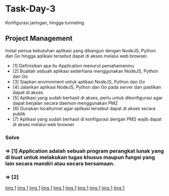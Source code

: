# Task-Day-3
Konfigurasi jaringan, hingga tunneling

## Project Management

Instal semua kebutuhan aplikasi yang dibangun dengan NodeJS, Python dan Go hingga aplikasi tersebut dapat di akses melalui web browser.

- [1] Definisikan apa itu Application menurut pemahamanmu
- [2] Buatlah sebuah aplikasi sederhana menggunakan NodeJS, Python dan Go
- [3] Siapkan environment untuk aplikasi NodeJS, Python dan Go
- [4] Jalankan aplikasi NodeJS, Python dan Go pada server dan pastikan dapat di akses
- [5] Aplikasi yang sudah berhasil di akses, perlu untuk dikonfigurasi agar dapat berjalan secara daemon menggunakan PM2
- [6] Gunakan localtunnel agar aplikasi tersebut dapat di akses secara publik
- [7] Aplikasi yang sudah berhasil di konfigurasi dengan PM2 wajib dapat di akses melalui web browser

### Solve ###

### => [1] Application adalah sebuah program perangkat lunak yang di buat untuk melakukan tugas khusus maupun fungsi yang lain secara mandiri atau secara bersamaan.

### => [2]  


[Img 1](/assets/1.1.png)
[Img 1](/assets/1.2.png)
[Img 1](/assets/2.0.png)
[Img 1](/assets/2.1.png)
[Img 1](/assets/2.2.png)
[Img 1](/assets/2.3.png)
[Img 1](/assets/2.4.png)
[Img 1](/assets/2.5.png)
[Img 1](/assets/2.6.png)
[Img 1](/assets/2.7.png)